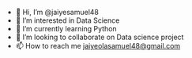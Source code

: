 - 👋 Hi, I’m @jaiyesamuel48
- 👀 I’m interested in Data Science
- 🌱 I’m currently learning Python
- 💞️ I’m looking to collaborate on Data science project
- 📫 How to reach me jaiyeolasamuel48@gmail.com

<!---
jaiyesamuel48/jaiyesamuel48 is a ✨ special ✨ repository because its `README.md` (this file) appears on your GitHub profile.
You can click the Preview link to take a look at your changes.
--->
